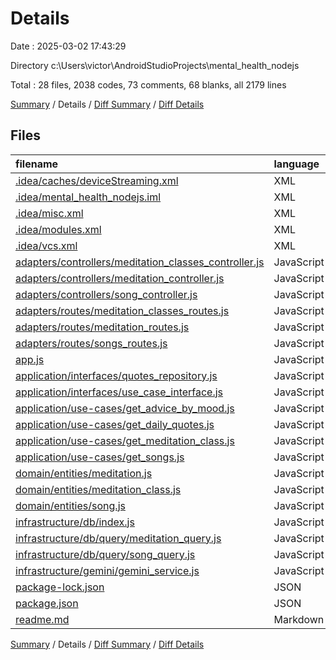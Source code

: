 # Details

Date : 2025-03-02 17:43:29

Directory c:\\Users\\victor\\AndroidStudioProjects\\mental_health_nodejs

Total : 28 files,  2038 codes, 73 comments, 68 blanks, all 2179 lines

[Summary](results.md) / Details / [Diff Summary](diff.md) / [Diff Details](diff-details.md)

## Files
| filename | language | code | comment | blank | total |
| :--- | :--- | ---: | ---: | ---: | ---: |
| [.idea/caches/deviceStreaming.xml](/.idea/caches/deviceStreaming.xml) | XML | 362 | 0 | 0 | 362 |
| [.idea/mental\_health\_nodejs.iml](/.idea/mental_health_nodejs.iml) | XML | 9 | 0 | 0 | 9 |
| [.idea/misc.xml](/.idea/misc.xml) | XML | 5 | 0 | 0 | 5 |
| [.idea/modules.xml](/.idea/modules.xml) | XML | 8 | 0 | 0 | 8 |
| [.idea/vcs.xml](/.idea/vcs.xml) | XML | 6 | 0 | 0 | 6 |
| [adapters/controllers/meditation\_classes\_controller.js](/adapters/controllers/meditation_classes_controller.js) | JavaScript | 13 | 0 | 2 | 15 |
| [adapters/controllers/meditation\_controller.js](/adapters/controllers/meditation_controller.js) | JavaScript | 27 | 9 | 4 | 40 |
| [adapters/controllers/song\_controller.js](/adapters/controllers/song_controller.js) | JavaScript | 13 | 0 | 3 | 16 |
| [adapters/routes/meditation\_classes\_routes.js](/adapters/routes/meditation_classes_routes.js) | JavaScript | 5 | 0 | 5 | 10 |
| [adapters/routes/meditation\_routes.js](/adapters/routes/meditation_routes.js) | JavaScript | 6 | 0 | 4 | 10 |
| [adapters/routes/songs\_routes.js](/adapters/routes/songs_routes.js) | JavaScript | 5 | 0 | 5 | 10 |
| [app.js](/app.js) | JavaScript | 16 | 11 | 1 | 28 |
| [application/interfaces/quotes\_repository.js](/application/interfaces/quotes_repository.js) | JavaScript | 9 | 4 | 2 | 15 |
| [application/interfaces/use\_case\_interface.js](/application/interfaces/use_case_interface.js) | JavaScript | 6 | 2 | 2 | 10 |
| [application/use-cases/get\_advice\_by\_mood.js](/application/use-cases/get_advice_by_mood.js) | JavaScript | 13 | 0 | 4 | 17 |
| [application/use-cases/get\_daily\_quotes.js](/application/use-cases/get_daily_quotes.js) | JavaScript | 13 | 3 | 4 | 20 |
| [application/use-cases/get\_meditation\_class.js](/application/use-cases/get_meditation_class.js) | JavaScript | 23 | 8 | 3 | 34 |
| [application/use-cases/get\_songs.js](/application/use-cases/get_songs.js) | JavaScript | 21 | 8 | 3 | 32 |
| [domain/entities/meditation.js](/domain/entities/meditation.js) | JavaScript | 6 | 1 | 2 | 9 |
| [domain/entities/meditation\_class.js](/domain/entities/meditation_class.js) | JavaScript | 24 | 0 | 2 | 26 |
| [domain/entities/song.js](/domain/entities/song.js) | JavaScript | 20 | 1 | 2 | 23 |
| [infrastructure/db/index.js](/infrastructure/db/index.js) | JavaScript | 13 | 5 | 2 | 20 |
| [infrastructure/db/query/meditation\_query.js](/infrastructure/db/query/meditation_query.js) | JavaScript | 6 | 3 | 3 | 12 |
| [infrastructure/db/query/song\_query.js](/infrastructure/db/query/song_query.js) | JavaScript | 6 | 3 | 3 | 12 |
| [infrastructure/gemini/gemini\_service.js](/infrastructure/gemini/gemini_service.js) | JavaScript | 32 | 15 | 5 | 52 |
| [package-lock.json](/package-lock.json) | JSON | 1,342 | 0 | 1 | 1,343 |
| [package.json](/package.json) | JSON | 22 | 0 | 1 | 23 |
| [readme.md](/readme.md) | Markdown | 7 | 0 | 5 | 12 |

[Summary](results.md) / Details / [Diff Summary](diff.md) / [Diff Details](diff-details.md)